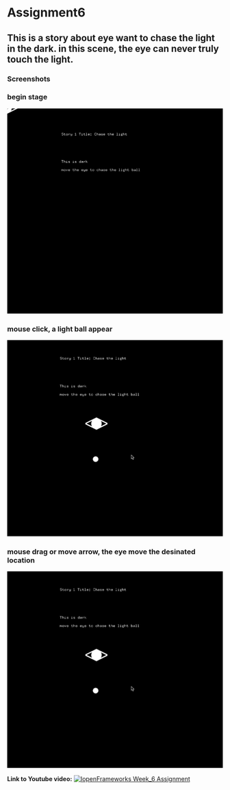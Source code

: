 # Assignment6
## This is a story about eye want to chase the light in the dark. in this scene, the eye can never truly touch the light.
### Screenshots
### begin stage
![](images/a1.png)
<br>
### mouse click, a light ball appear
![](images/a3.png)
<br>

### mouse drag or move arrow, the eye move the desinated location
![](images/a3.png)
<br>

**Link to Youtube video:**
[![IopenFrameworks Week_6 Assignment](https://img.youtube.com/vi/1v3VgrBkozs/0.jpg)](http://www.youtube.com/watch?v=1v3VgrBkozs "ASSIGN6")


